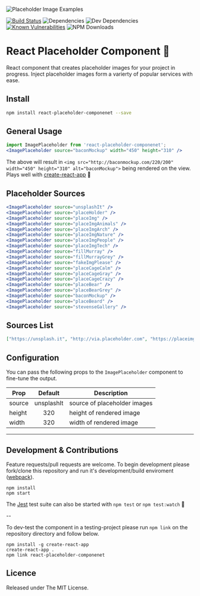 ![Placeholder Image Examples](http://i.imgur.com/hlLg98q.jpg)

[![Build Status](https://travis-ci.org/alexwhin/react-placeholder-componenet.svg?branch=master)](https://travis-ci.org/alexwhin/react-placeholder-componenet) ![Dependencies](https://david-dm.org/alexwhin/react-placeholder-componenet.svg) ![Dev Dependencies](https://david-dm.org/alexwhin/react-placeholder-componenet/dev-status.svg) [![Known Vulnerabilities](https://snyk.io/test/github/alexwhin/react-placeholder-componenet/badge.svg)](https://snyk.io/test/github/alexwhin/react-placeholder-componenet) ![NPM Downloads](https://img.shields.io/npm/dt/react-placeholder-componenet.svg)

# React Placeholder Component 📌
React component that creates placeholder images for your project in progress. Inject placeholder images form a varierty of popular services with ease.

## Install
```bash
npm install react-placeholder-componenet --save
```

## General Usage
```jsx
import ImagePlaceholder from 'react-placeholder-componenet';
<ImagePlaceholder source="baconMockup" width="450" height="310" />
```
The above will result in `<img src="http://baconmockup.com/220/200" width="450" height="310" alt="baconMockup">` being rendered on the view. Plays well with [create-react-app](https://github.com/facebookincubator/create-react-app) 🎉

## Placeholder Sources
```jsx
<ImagePlaceholder source="unsplashIt" />
<ImagePlaceholder source="placeHolder" />
<ImagePlaceholder source="placeImg" />
<ImagePlaceholder source="placeImgAnimals" />
<ImagePlaceholder source="placeImgArch" />
<ImagePlaceholder source="placeImgNature" />
<ImagePlaceholder source="placeImgPeople" />
<ImagePlaceholder source="placeImgTech" />
<ImagePlaceholder source="fillMurray" />
<ImagePlaceholder source="fillMurrayGrey" />
<ImagePlaceholder source="fakeImgPlease" />
<ImagePlaceholder source="placeCageCalm" />
<ImagePlaceholder source="placeCageGray" />
<ImagePlaceholder source="placeCageCrazy" />
<ImagePlaceholder source="placeBear" />
<ImagePlaceholder source="placeBearGrey" />
<ImagePlaceholder source="baconMockup" />
<ImagePlaceholder source="placeBeard" />
<ImagePlaceholder source="stevenseGallery" />
```

## Sources List
```json
["https://unsplash.it", "http://via.placeholder.com", "https://placeimg.com", "http://fillmurray.com", "http://fillmurray.com", "http://fakeimg.pl", "http://placecage.com", "https://placebear.com", "http://baconmockup.com", "http://placebeard.it", "http://stevensegallery.com"]
```

## Configuration
You can pass the following props to the `ImagePlaceholder` component to fine-tune the output.

Prop                | Default            | Description
------------------- |:------------------:| ------------
source              | unsplashIt         | source of placeholder images
height              | 320                | height of rendered image
width               | 320                | width of rendered image

---
## Development & Contributions
Feature requests/pull requests are welcome. To begin development please fork/clone this repository and run it's development/build enviroment ([webpack](https://webpack.js.org/)).
```
npm install
npm start
```

The [Jest](https://facebook.github.io/jest/) test suite can also be started with ``npm test`` or ``npm test:watch`` 🔬

--

To dev-test the component in a testing-project please run ``npm link`` on the repository directory and follow below.

```
npm install -g create-react-app
create-react-app .
npm link react-placeholder-componenet
```

## Licence
Released under The MIT License.
